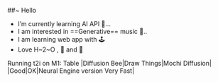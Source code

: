 ##~ Hello 
<!--
**pwangusa/pwangusa** is a ✨ _special_ ✨ repository because its `README.md` (this file) appears on your GitHub profile.

Here are some ideas to get you started:

- 🔭 I’m currently working on ...
- 🌱 I’m currently learning ...
- 👯 I’m looking to collaborate on ...
- 🤔 I’m looking for help with ...
- 💬 Ask me about ...
- 📫 How to reach me: ...
- 😄 Pronouns: ...
- ⚡ Fun fact: ...
-->

-  I’m currently learning AI API 🌱...
- I am interested in ==Generative== music 🎵..
- I am learning web app with 🕹️
- Love H~2~O , 🍎 and 🍊

Running t2i on M1:
Table |Diffusion Bee|Draw Things|Mochi Diffusion|
|Good|OK|Neural Engine version Very Fast|
